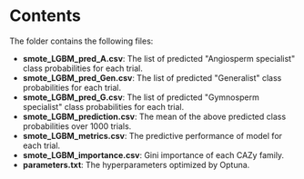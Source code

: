 # Contents
The folder contains the following files:
* **smote_LGBM_pred_A.csv**: The list of predicted "Angiosperm specialist" class probabilities for each trial.
* **smote_LGBM_pred_Gen.csv**: The list of predicted "Generalist" class probabilities for each trial.
* **smote_LGBM_pred_G.csv**: The list of predicted "Gymnosperm specialist" class probabilities for each trial.
* **smote_LGBM_prediction.csv**: The mean of the above predicted class probabilities over 1000 trials.
* **smote_LGBM_metrics.csv**: The predictive performance of model for each trial.
* **smote_LGBM_importance.csv**: Gini importance of each CAZy family.
* **parameters.txt**: The hyperparameters optimized by Optuna.